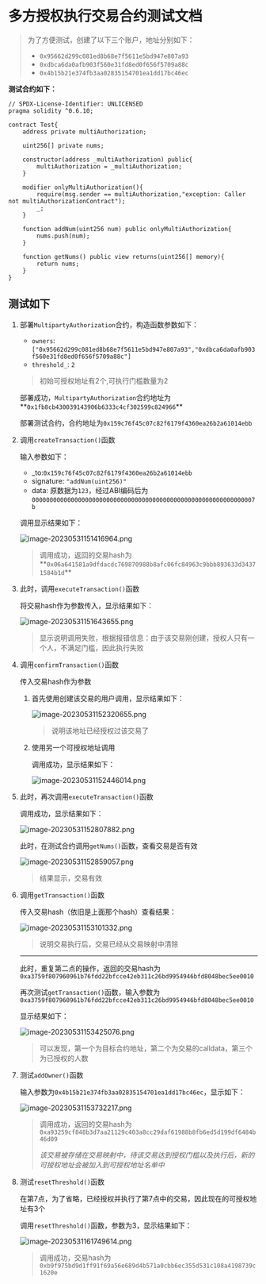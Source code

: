 # 多方授权执行交易合约测试文档

> 为了方便测试，创建了以下三个账户，地址分别如下：
>
> * `0x95662d299c081ed8b68e7f5611e5bd947e807a93`
> * `0xdbca6da0afb903f560e31fd8ed0f656f5709a88c`
> * `0x4b15b21e374fb3aa02835154701ea1dd17bc46ec`

**测试合约如下：**

```solidity
// SPDX-License-Identifier: UNLICENSED
pragma solidity ^0.6.10;

contract Test{
    address private multiAuthorization;
    
    uint256[] private nums;
    
    constructor(address _multiAuthorization) public{
        multiAuthorization = _multiAuthorization;
    }
    
    modifier onlyMultiAuthorization(){
        require(msg.sender == multiAuthorization,"exception: Caller not multiAuthorizationContract");
        _;
    }
    
    function addNum(uint256 num) public onlyMultiAuthorization{
        nums.push(num);
    }
    
    function getNums() public view returns(uint256[] memory){
        return nums;
    }
}
```

## 测试如下

1. 部署`MultipartyAuthorization`合约，构造函数参数如下：

   * `owners`: `["0x95662d299c081ed8b68e7f5611e5bd947e807a93","0xdbca6da0afb903f560e31fd8ed0f656f5709a88c"]`
   * `threshold_`: `2`

   > 初始可授权地址有2个,可执行门槛数量为2

   部署成功，`MultipartyAuthorization`合约地址为**`0x1fb8cb430039143906b6333c4cf302599c824966`**

   部署测试合约，合约地址为`0x159c76f45c07c82f6179f4360ea26b2a61014ebb`

2. 调用`createTransaction()`函数

   输入参数如下：

   * _to:`0x159c76f45c07c82f6179f4360ea26b2a61014ebb`
   * signature: `"addNum(uint256)"`
   * data: 原数据为`123`，经过ABI编码后为`000000000000000000000000000000000000000000000000000000000000007b`

   调用显示结果如下：

   ![image-20230531151416964.png](https://s2.loli.net/2023/05/31/p8Gj4SoEIuZneXg.png)

   > 调用成功，返回的交易hash为**`0x06a641581a9dfdacdc769870988b8afc06fc84963c9bbb893633d34371584b1d`**

3. 此时，调用`executeTransaction()`函数

   将交易hash作为参数传入，显示结果如下：

   ![image-20230531151643655.png](https://s2.loli.net/2023/05/31/dZzhy2TRPa4YG5Q.png)

   > 显示说明调用失败，根据报错信息：由于该交易刚创建，授权人只有一个人，不满足门槛，因此执行失败

4. 调用`confirmTransaction()`函数

   传入交易hash作为参数

   1. 首先使用创建该交易的用户调用，显示结果如下：

      ![image-20230531152320655.png](https://s2.loli.net/2023/05/31/dU4Tia59KW36heq.png)

      > 说明该地址已经授权过该交易了

   2. 使用另一个可授权地址调用

      调用成功，显示结果如下：

      ![image-20230531152446014.png](https://s2.loli.net/2023/05/31/aWlc3Xjh4bIDdpt.png)

5. 此时，再次调用`executeTransaction()`函数

   调用成功，显示结果如下：

   ![image-20230531152807882.png](https://s2.loli.net/2023/05/31/q4CaQFnGNpTEmeM.png)

   此时，在测试合约调用`getNums()`函数，查看交易是否有效

   ![image-20230531152859057.png](https://s2.loli.net/2023/05/31/uVRe8TqkAa2tsjh.png)

   > 结果显示，交易有效

6. 调用`getTransaction()`函数

   传入交易hash（依旧是上面那个hash）查看结果：

   ![image-20230531153101332.png](https://s2.loli.net/2023/05/31/Ug7WGCTZRo3NpHI.png)

   > 说明交易执行后，交易已经从交易映射中清除

   ---

   此时，重复第二点的操作，返回的交易hash为`0xa3759f807960961b76fdd22bfcce42eb311c26bd9954946bfd8048bec5ee0010`

   再次测试`getTransaction()`函数，输入参数为`0xa3759f807960961b76fdd22bfcce42eb311c26bd9954946bfd8048bec5ee0010`

   显示结果如下：

   ![image-20230531153425076.png](https://s2.loli.net/2023/05/31/kQgc6tb4ujZS8LX.png)

   > 可以发现，第一个为目标合约地址，第二个为交易的calldata，第三个为已授权的人数

7. 测试`addOwner()`函数

   输入参数为`0x4b15b21e374fb3aa02835154701ea1dd17bc46ec`，显示如下：

   ![image-20230531153732217.png](https://s2.loli.net/2023/05/31/LAyj9CRn8N5Zdag.png)

   > 调用成功，返回的交易hash为`0xa93259cf848b3d7aa21129c403a8cc29daf61988b8fb6ed5d199df6484b46d09`
   >
   > *该交易被存储在交易映射中，待该交易达到授权门槛以及执行后，新的可授权地址会被加入到可授权地址名单中*

8. 测试`resetThreshold()`函数

   在第7点，为了省略，已经授权并执行了第7点中的交易，因此现在的可授权地址有3个

   调用`resetThreshold()`函数，参数为3，显示结果如下：

   ![image-20230531161749614.png](https://s2.loli.net/2023/05/31/Xb5tAR7dOcujHh1.png)

   > 调用成功，交易hash为`0xb9f975bd9d1ff91f69a56e689d4b571a0cbb6ec355d531c108a4198739c1620e`